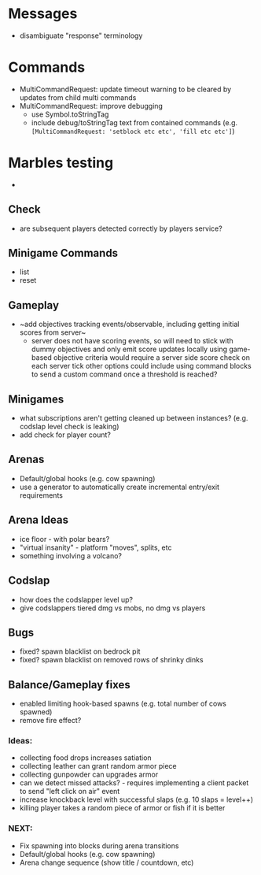 # Messages
- disambiguate "response" terminology

# Commands
- MultiCommandRequest: update timeout warning to be cleared by updates from child multi commands
- MultiCommandRequest: improve debugging
  - use Symbol.toStringTag
  - include debug/toStringTag text from contained commands (e.g. `[MultiCommandRequest: 'setblock etc etc', 'fill etc etc']`)

# Marbles testing
- 

## Check
- are subsequent players detected correctly by players service?

## Minigame Commands
- list
- reset

## Gameplay
- ~add objectives tracking events/observable, including getting initial scores from server~
  - server does not have scoring events, so will need to stick with dummy objectives and only
    emit score updates locally
    using game-based objective criteria would require a server side score check on each server tick
    other options could include using command blocks to send a custom command once a threshold is reached?

## Minigames
- what subscriptions aren't getting cleaned up between instances? (e.g. codslap level check is leaking)
- add check for player count?

## Arenas
- Default/global hooks (e.g. cow spawning)                                                            
- use a generator to automatically create incremental entry/exit requirements                                                                                                                                                                                                                                                                                                                                                                                        

## Arena Ideas
- ice floor - with polar bears?
- "virtual insanity" - platform "moves", splits, etc
- something involving a volcano?

## Codslap
 - how does the codslapper level up?
 - give codslappers tiered dmg vs mobs, no dmg vs players
 
## Bugs
- fixed? spawn blacklist on bedrock pit
- fixed? spawn blacklist on removed rows of shrinky dinks

## Balance/Gameplay fixes
- enabled limiting hook-based spawns (e.g. total number of cows spawned)
- remove fire effect?

### Ideas:
 - collecting food drops increases satiation
 - collecting leather can grant random armor piece
 - collecting gunpowder can upgrades armor
 - can we detect missed attacks? - requires implementing a client packet to send "left click on air" event
 - increase knockback level with successful slaps (e.g. 10 slaps = level++)
 - killing player takes a random piece of armor or fish if it is better

### NEXT:
- Fix spawning into blocks during arena transitions
- Default/global hooks (e.g. cow spawning)    
- Arena change sequence (show title / countdown, etc)
